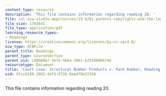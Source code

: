 ```yaml
---
content_type: resource
description: 'This file contains information regarding reading 20. '
file: /ol-ocw-studio-app/courses/15-628j-patents-copyrights-and-the-law-of-intellectual-property-spring-2013/9fccb19930d14df3872b0aed79e37358_MIT15_628JS13_read20.pdf
file_size: 1703641
file_type: application/pdf
learning_resource_types:
- Readings
license: https://creativecommons.org/licenses/by-nc-sa/4.0/
ocw_type: OCWFile
parent_title: Readings
parent_type: CourseSection
parent_uid: c40b08b7-3e7e-5b6a-3961-e255d8084748
resourcetype: Document
title: 'Court case: Structural Rubber Products v. Park Rubber, Reading 20'
uid: 9fccb199-30d1-4df3-872b-0aed79e37358
---
```

This file contains information regarding reading 20. 